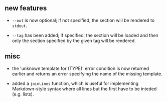 ## new features

* `--out` is now optional; if not specified, the section will be rendered to
  `stdout`.

* `--tag` has been added; if specified, the section will be loaded and then
  only the section specified by the given tag will be rendered.

## misc

* the 'unknown template for (TYPE)' error condition is now returned earlier and
  returns an error specifying the name of the missing template.

* added a `joinLines` function, which is useful for implementing Markdown-style
  syntax where all lines but the first have to be inteded (e.g. lists).
